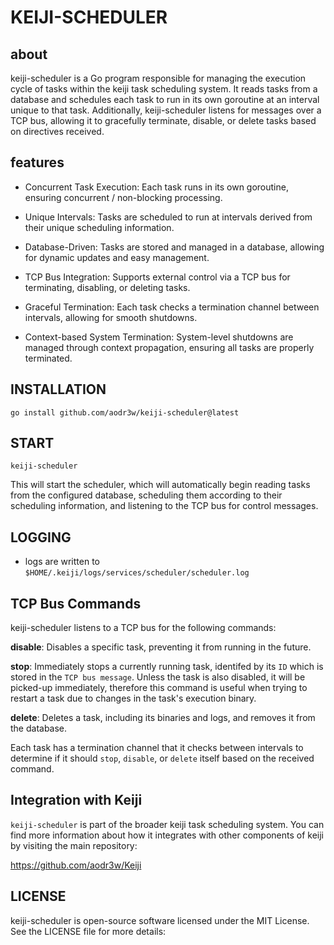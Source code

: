 # KEIJI-SCHEDULER

## about

keiji-scheduler is a Go program responsible for managing the execution cycle of tasks within the keiji task scheduling system. It reads tasks from a database and schedules each task to run in its own goroutine at an interval unique to that task. Additionally, keiji-scheduler listens for messages over a TCP bus, allowing it to gracefully terminate, disable, or delete tasks based on directives received.

## features

- Concurrent Task Execution: Each task runs in its own goroutine, ensuring concurrent / non-blocking processing.

- Unique Intervals: Tasks are scheduled to run at intervals derived from their unique scheduling information.

- Database-Driven: Tasks are stored and managed in a database, allowing for dynamic updates and easy management.

- TCP Bus Integration: Supports external control via a TCP bus for terminating, disabling, or deleting tasks.

- Graceful Termination: Each task checks a termination channel between intervals, allowing for smooth shutdowns.

- Context-based System Termination: System-level shutdowns are managed through context propagation, ensuring all tasks are properly terminated.


## INSTALLATION

`go install github.com/aodr3w/keiji-scheduler@latest`


## START

`keiji-scheduler`

This will start the scheduler, which will automatically begin reading tasks from the configured database, scheduling them according to their scheduling information, and listening to the TCP bus for control messages.


## LOGGING

- logs are written to `$HOME/.keiji/logs/services/scheduler/scheduler.log`


## TCP Bus Commands

keiji-scheduler listens to a TCP bus for the following commands:

**disable**: Disables a specific task, preventing it from running in the future.

**stop**: Immediately stops a currently running task, identifed by its `ID` which is stored in the `TCP bus message`. Unless the task is also disabled, it will be picked-up immediately, therefore this command is useful when trying to restart a task due to changes in the task's execution binary.

**delete**: Deletes a task, including its binaries and logs, and removes it from the database.

Each task has a termination channel that it checks between intervals to determine if it should `stop`, `disable`, or `delete` itself based on the received command.


## Integration with Keiji

`keiji-scheduler` is part of the broader keiji task scheduling system. You can find more information about how it integrates with other components of keiji by visiting the main repository:

https://github.com/aodr3w/Keiji


## LICENSE

keiji-scheduler is open-source software licensed under the MIT License. See the LICENSE file for more details: